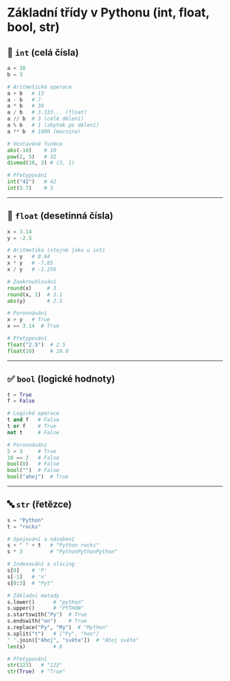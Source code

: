 # Základní třídy v Pythonu (int, float, bool, str)

## 🔢 `int` (celá čísla)
```python
a = 10
b = 3

# Aritmetické operace
a + b   # 13
a - b   # 7
a * b   # 30
a / b   # 3.333... (float)
a // b  # 3 (celé dělení)
a % b   # 1 (zbytek po dělení)
a ** b  # 1000 (mocnina)

# Vestavěné funkce
abs(-10)    # 10
pow(2, 5)   # 32
divmod(10, 3) # (3, 1)

# Přetypování
int("42")   # 42
int(3.7)    # 3
```

---

## 🔢 `float` (desetinná čísla)
```python
x = 3.14
y = -2.5

# Aritmetika (stejné jako u int)
x + y   # 0.64
x * y   # -7.85
x / y   # -1.256

# Zaokrouhlování
round(x)     # 3
round(x, 1)  # 3.1
abs(y)       # 2.5

# Porovnávání
x > y   # True
x == 3.14  # True

# Přetypování
float("2.5")  # 2.5
float(10)     # 10.0
```

---

## ✅ `bool` (logické hodnoty)
```python
t = True
f = False

# Logické operace
t and f   # False
t or f    # True
not t     # False

# Porovnávání
5 > 3     # True
10 == 2   # False
bool(0)   # False
bool("")  # False
bool("ahoj")  # True
```

---

## 🔤 `str` (řetězce)
```python
s = "Python"
t = "rocks"

# Spojování a násobení
s + " " + t   # "Python rocks"
s * 3         # "PythonPythonPython"

# Indexování a slicing
s[0]    # 'P'
s[-1]   # 'n'
s[0:3]  # "Pyt"

# Základní metody
s.lower()      # "python"
s.upper()      # "PYTHON"
s.startswith("Py")  # True
s.endswith("on")    # True
s.replace("Py", "My")  # "Mython"
s.split("t")   # ["Py", "hon"]
" ".join(["Ahoj", "světe"])  # "Ahoj světe"
len(s)         # 6

# Přetypování
str(123)   # "123"
str(True)  # "True"
```
